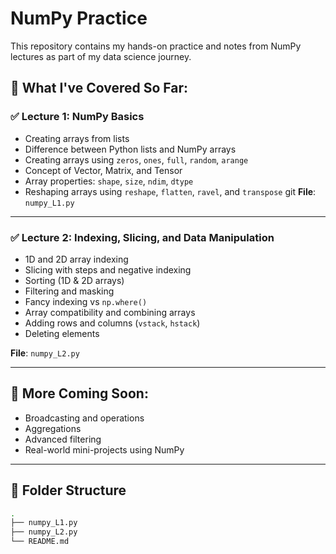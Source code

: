 # NumPy Practice

This repository contains my hands-on practice and notes from NumPy lectures as part of my data science journey.

## 🧠 What I've Covered So Far:

### ✅ Lecture 1: NumPy Basics
- Creating arrays from lists
- Difference between Python lists and NumPy arrays
- Creating arrays using `zeros`, `ones`, `full`, `random`, `arange`
- Concept of Vector, Matrix, and Tensor
- Array properties: `shape`, `size`, `ndim`, `dtype`
- Reshaping arrays using `reshape`, `flatten`, `ravel`, and `transpose`
git
**File**: `numpy_L1.py`

---

### ✅ Lecture 2: Indexing, Slicing, and Data Manipulation
- 1D and 2D array indexing
- Slicing with steps and negative indexing
- Sorting (1D & 2D arrays)
- Filtering and masking
- Fancy indexing vs `np.where()`
- Array compatibility and combining arrays
- Adding rows and columns (`vstack`, `hstack`)
- Deleting elements

**File**: `numpy_L2.py`

---

## 🚀 More Coming Soon:
- Broadcasting and operations
- Aggregations
- Advanced filtering
- Real-world mini-projects using NumPy

---

## 📂 Folder Structure
```bash
.
├── numpy_L1.py
├── numpy_L2.py
└── README.md
